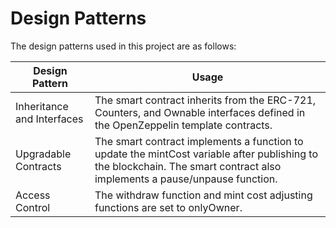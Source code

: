 # Design Patterns

The design patterns used in this project are as follows:

| Design Pattern                | Usage                      |
|---                            |---                         |
| Inheritance and Interfaces    | The smart contract inherits from the ERC-721, Counters, and Ownable interfaces defined in the OpenZeppelin template contracts. |
| Upgradable Contracts          | The smart contract implements a function to update the mintCost variable after publishing to the blockchain.  The smart contract also implements a pause/unpause function. |
| Access Control                | The withdraw function and mint cost adjusting functions are set to onlyOwner. |

